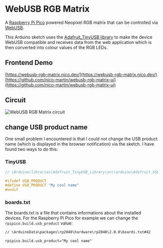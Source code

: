 # WebUSB RGB Matrix

A [Raspberry Pi Pico](https://www.raspberrypi.com/products/raspberry-pi-pico/) powered Neopixel RGB matrix that can be controlled via [WebUSB](https://developer.mozilla.org/en-US/docs/Web/API/USB).

This Arduino sketch uses the [Adafruit_TinyUSB library](https://github.com/adafruit/Adafruit_TinyUSB_Arduino) to make the device WebUSB compatible and receives data from the web application which is then converted into colour values of the RGB LEDs.

## Frontend Demo
[https://webusb-rgb-matrix.nico.dev/](https://webusb-rgb-matrix.nico.dev/)  
[https://github.com/nico-martin/webusb-rgb-matrix-ui](https://github.com/nico-martin/webusb-rgb-matrix-ui)

## Circuit
![WebUSB RGB Matrix circuit](https://uploads.nico.dev/webusb-rgb-matrix-circuit.jpg)

## change USB product name

One small problem I encountered is that I could not change the USB product name (which is displayed in the browser notification) via the sketch. I have found two ways to do this:

### TinyUSB

```c++
// \Arduino\libraries\Adafruit_TinyUSB_Library\src\arduino\Adafruit_USBD_Device.cpp#67

#ifndef USB_PRODUCT
#define USB_PRODUCT "My cool name"
#endif
```

### boards.txt

The boards.txt is a file that contains informations about the installed devices.
For the Raspberry Pi Pico for example we can change the `rpipico.build.usb_product` value:

```txt
// \ArduinoData\packages\rp2040\hardware\rp2040\2.0.0\boards.txt#42

rpipico.build.usb_product="My cool name"
```